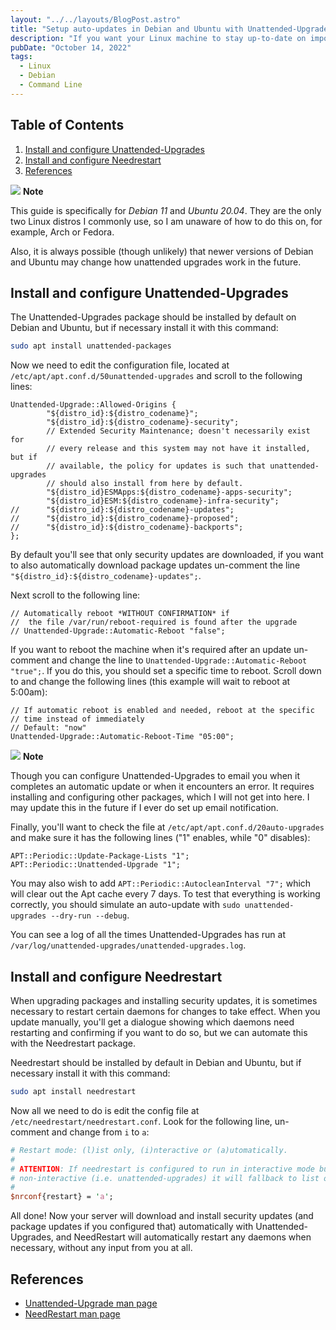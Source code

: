 ```yaml
---
layout: "../../layouts/BlogPost.astro"
title: "Setup auto-updates in Debian and Ubuntu with Unattended-Upgrades and NeedRestart"
description: "If you want your Linux machine to stay up-to-date on important security updates, but you don't want to SSH into it all the time to run updates and would rather set it and forget it, this is the way."
pubDate: "October 14, 2022"
tags:
  - Linux
  - Debian
  - Command Line
---
```


## Table of Contents

1. [Install and configure Unattended-Upgrades](#unattended)
2. [Install and configure Needrestart](#needrestart)
3. [References](#ref)

<div>
  <div class="note">
    <span>
      <img src="/img/assets/note.svg" class="note-icon">
      <b>Note</b>
    </span>
    <p>
      This guide is specifically for <em>Debian 11</em> and <em>Ubuntu 20.04</em>. They are the only two Linux distros I commonly use, so I am unaware of how to do this on, for example, Arch or Fedora.
    </p>
    <p>
      Also, it is always possible (though unlikely) that newer versions of Debian and Ubuntu may change how unattended upgrades work in the future.
    </p>
  </div>
</div>

<div id='unattended'/>

## Install and configure Unattended-Upgrades

The Unattended-Upgrades package should be installed by default on Debian and Ubuntu, but if necessary install it with this command:

```bash
sudo apt install unattended-packages
```

Now we need to edit the configuration file, located at `/etc/apt/apt.conf.d/50unattended-upgrades` and scroll to the following lines:

```clike
Unattended-Upgrade::Allowed-Origins {
        "${distro_id}:${distro_codename}";
        "${distro_id}:${distro_codename}-security";
        // Extended Security Maintenance; doesn't necessarily exist for
        // every release and this system may not have it installed, but if
        // available, the policy for updates is such that unattended-upgrades
        // should also install from here by default.
        "${distro_id}ESMApps:${distro_codename}-apps-security";
        "${distro_id}ESM:${distro_codename}-infra-security";
//      "${distro_id}:${distro_codename}-updates";
//      "${distro_id}:${distro_codename}-proposed";
//      "${distro_id}:${distro_codename}-backports";
};
```

By default you'll see that only security updates are downloaded, if you want to also automatically download package updates un-comment the line `"${distro_id}:${distro_codename}-updates";`.

Next scroll to the following line:

```clike
// Automatically reboot *WITHOUT CONFIRMATION* if
//  the file /var/run/reboot-required is found after the upgrade
// Unattended-Upgrade::Automatic-Reboot "false";
```

If you want to reboot the machine when it's required after an update un-comment and change the line to `Unattended-Upgrade::Automatic-Reboot "true";`. If you do this, you should set a specific time to reboot. Scroll down to and change the following lines (this example will wait to reboot at 5:00am):

```clike
// If automatic reboot is enabled and needed, reboot at the specific
// time instead of immediately
// Default: "now"
Unattended-Upgrade::Automatic-Reboot-Time "05:00";
```

<div class="note">
  <span>
    <img src="/img/assets/note.svg" class="note-icon">
    <b>Note</b>
  </span>
  <p>
    Though you can configure Unattended-Upgrades to email you when it completes an automatic update or when it encounters an error. It requires installing and configuring other packages, which I will not get into here. I may update this in the future if I ever do set up email notification.
  </p>
</div>

Finally, you'll want to check the file at `/etc/apt/apt.conf.d/20auto-upgrades` and make sure it has the following lines ("1" enables, while "0" disables):

```clike
APT::Periodic::Update-Package-Lists "1";
APT::Periodic::Unattended-Upgrade "1";
```

You may also wish to add `APT::Periodic::AutocleanInterval "7";` which will clear out the Apt cache every 7 days. To test that everything is working correctly, you should simulate an auto-update with `sudo unattended-upgrades --dry-run --debug`.

You can see a log of all the times Unattended-Upgrades has run at `/var/log/unattended-upgrades/unattended-upgrades.log`.

<div id='needrestart'/>

## Install and configure Needrestart

When upgrading packages and installing security updates, it is sometimes necessary to restart certain daemons for changes to take effect. When you update manually, you'll get a dialogue showing which daemons need restarting and confirming if you want to do so, but we can automate this with the Needrestart package.

Needrestart should be installed by default in Debian and Ubuntu, but if necessary install it with this command:

```bash
sudo apt install needrestart
```

Now all we need to do is edit the config file at `/etc/needrestart/needrestart.conf`. Look for the following line, un-comment and change from `i` to `a`:

```perl
# Restart mode: (l)ist only, (i)nteractive or (a)utomatically.
#
# ATTENTION: If needrestart is configured to run in interactive mode but is run
# non-interactive (i.e. unattended-upgrades) it will fallback to list only mode.
#
$nrconf{restart} = 'a';
```

All done! Now your server will download and install security updates (and package updates if you configured that) automatically with Unattended-Upgrades, and NeedRestart will automatically restart any daemons when necessary, without any input from you at all.

## References

- <a href="https://manpages.debian.org/bullseye/unattended-upgrades/unattended-upgrades.8.en.html" target="_blank">Unattended-Upgrade man page</a>
- <a href="https://manpages.debian.org/bullseye/needrestart/needrestart.1.en.html">NeedRestart man page</a>
